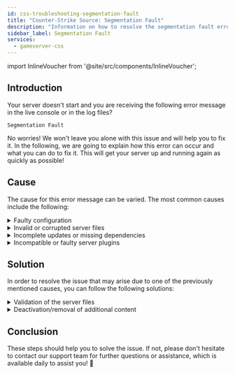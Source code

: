 ```yaml
---
id: css-troubleshooting-segmentation-fault
title: "Counter-Strike Source: Segmentation Fault"
description: "Information on how to resolve the segmentation fault error on a Counter-Strike: Source server from ZAP-Hosting - ZAP-Hosting.com documentation"
sidebar_label: Segmentation Fault
services:
  - gameserver-css
---
```


import InlineVoucher from '@site/src/components/InlineVoucher';

## Introduction

Your server doesn't start and you are receiving the following error message in the live console or in the log files?

```
Segmentation Fault
```

No worries! We won't leave you alone with this issue and will help you to fix it. In the following, we are going to explain how this error can occur and what you can do to fix it. This will get your server up and running again as quickly as possible!



<InlineVoucher />



## Cause

The cause for this error message can be varied. The most common causes include the following:

<details>
  <summary>Faulty configuration</summary>

An improperly or incompletely configured configuration file can result in the server accessing invalid parameters or invalid memory areas at startup or during operation.

This can occur in particular if, for example, indentations or value assignments are not applied correctly. As a result, this can lead to a crash or undefined behavior (e.g. segmentation fault).

</details>

<details>
  <summary>Invalid or corrupted server files</summary>

  Due to faulty transfers, manual changes or damaged installations, it is possible for central server files to become corrupted. This can lead to unexpected behavior or critical crashes such as a segmentation fault when loading or executing.

</details>

<details>
  <summary>Incomplete updates or missing dependencies</summary>

  If a server update is not fully completed or certain dependencies or modules are missing, errors may occur at startup or during runtime.

</details>

<details>
  <summary>Incompatible or faulty server plugins</summary>

  Additional extensions such as SourceMod/Metamod or plugins that aren't compatible with the server version used or are programmed incorrectly can have a direct impact on the server's memory access and cause issues accordingly. 

</details>



## Solution

In order to resolve the issue that may arise due to one of the previously mentioned causes, you can follow the following solutions: 

<details>
  <summary>Validation of the server files</summary>

To avoid possible errors due to damaged or incomplete game files, it is recommended to perform the **Validate Steam Files** feature in the game server **Dashboard**.

![img](https://screensaver01.zap-hosting.com/index.php/s/yMPajGpaXcMK3wR/preview)

  The game server is automatically checked via the SteamCMD and missing or faulty files will be replaced with the original version. The process is fully automated and ensures that the server files match the current Steam version.

</details>

<details>
  <summary>Deactivation/removal of additional content</summary>

If you have added additional content such as Sourcemod/Metamod and plugins to your game server, it makes sense to temporarily deactivate and remove them at least once.

This step can rule out whether the issues are caused by the additional content. After updates, for example, there can often be issues with such additional content because it is no longer or not yet compatible with the new server version.

</details>

## Conclusion

These steps should help you to solve the issue. If not, please don't hesitate to contact our support team for further questions or assistance, which is available daily to assist you! 🙂

<InlineVoucher />
